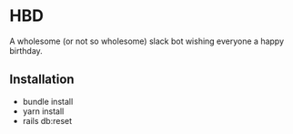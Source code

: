 # HBD

A wholesome (or not so wholesome) slack bot wishing everyone a happy birthday.

## Installation

- bundle install
- yarn install
- rails db:reset
